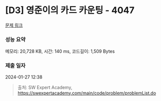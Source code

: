 # [D3] 영준이의 카드 카운팅 - 4047 

[문제 링크](https://swexpertacademy.com/main/code/problem/problemDetail.do?contestProbId=AWIsY84KEPMDFAWN) 

### 성능 요약

메모리: 20,728 KB, 시간: 140 ms, 코드길이: 1,509 Bytes

### 제출 일자

2024-01-27 12:38



> 출처: SW Expert Academy, https://swexpertacademy.com/main/code/problem/problemList.do